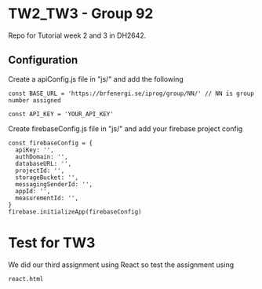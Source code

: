 # TW2_TW3 - Group 92

Repo for Tutorial week 2 and 3 in DH2642.

## Configuration

Create a apiConfig.js file in "js/" and add the following

```
const BASE_URL = 'https://brfenergi.se/iprog/group/NN/' // NN is group number assigned

const API_KEY = 'YOUR_API_KEY'

```

Create firebaseConfig.js file in "js/" and add your firebase project config

```
const firebaseConfig = {
  apiKey: '',
  authDomain: '',
  databaseURL: '',
  projectId: '',
  storageBucket: '',
  messagingSenderId: '',
  appId: '',
  measurementId: '',
}
firebase.initializeApp(firebaseConfig)
```

# Test for TW3

We did our third assignment using React so test the assignment using

```
react.html
```
